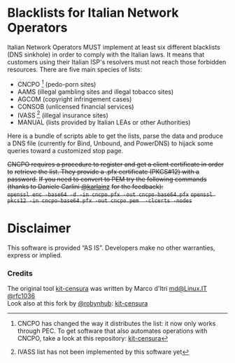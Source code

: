 # Blacklists for Italian Network Operators

Italian Network Operators MUST implement at least six different
blacklists (DNS sinkhole) in order to comply with the Italian laws.
It means that customers using their Italian ISP's resolvers must not reach those
forbidden resources.
There are five main species of lists:

- CNCPO [^0] (pedo-porn sites)
- AAMS (illegal gambling sites and illegal tobacco sites)
- AGCOM (copyright infringement cases)
- CONSOB (unlicensed financial services)
- IVASS [^1] (illegal insurance sites)
- MANUAL (lists provided by Italian LEAs or other Authorities)

Here is a bundle of scripts able to get the lists, parse the data and produce a
DNS file (currently for Bind, Unbound, and PowerDNS) to hijack some queries toward a customized stop
page.

[^0]: CNCPO has changed the way it distributes the list: it now only works through PEC.
To get software that also automates operations with CNCPO, take a look at this repository:
[kit-censura](https://github.com/robynhub/kit-censura)
[^1]: IVASS list has not been implemented by this software yet

~~CNCPO requires a procedure to register and get a client certificate in order to~~
~~retrieve the list. They provide a .pfx certificate (PKCS#12) with a password.~~
~~If you need to convert to PEM try the following commands (thanks to Daniele Carlini [@karlainz](https://github.com/karlainz)~~
~~for the feedback):~~\
~~`openssl enc -base64 -d -in cncpo.pfx -out cncpo-base64.pfx`~~
~~`openssl pkcs12 -in cncpo-base64.pfx -out cncpo.pem  -clcerts -nodes`~~
  
  
# Disclaimer

This software is provided ​“AS IS”. Developers make no other warranties, express or implied.

### Credits

The original tool [kit-censura](https://github.com/rfc1036/kit-censura) was written by Marco d'Itri <md@Linux.IT> [@rfc1036](https://github.com/rfc1036)  
Look also at this fork by [@robynhub](https://github.com/robynhub): [kit-censura](https://github.com/robynhub/kit-censura)

